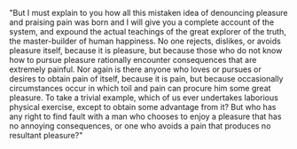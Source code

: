 "But I must explain to you how all this mistaken idea of denouncing pleasure and praising pain was born and I will
give you a complete account of the system, and expound the actual teachings of the great explorer of the truth,
the master-builder of human happiness. No one rejects, dislikes, or avoids pleasure itself, because it is
pleasure, but because those who do not know how to pursue pleasure rationally encounter consequences that are
extremely painful. Nor again is there anyone who loves or pursues or desires to obtain pain of itself, because it
is pain, but because occasionally circumstances occur in which toil and pain can procure him some great pleasure.
To take a trivial example, which of us ever undertakes laborious physical exercise, except to obtain some
advantage from it? But who has any right to find fault with a man who chooses to enjoy a pleasure that has no
annoying consequences, or one who avoids a pain that produces no resultant pleasure?"